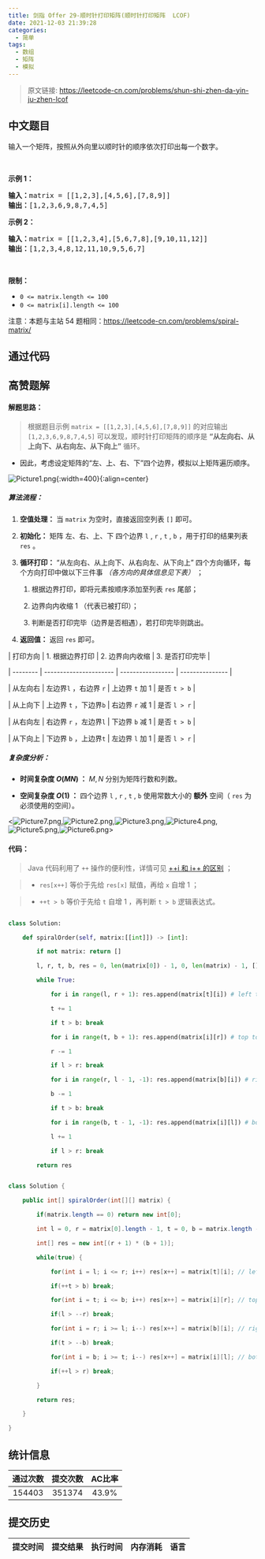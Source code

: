 ```yaml
---
title: 剑指 Offer 29-顺时针打印矩阵(顺时针打印矩阵  LCOF)
date: 2021-12-03 21:39:28
categories:
  - 简单
tags:
  - 数组
  - 矩阵
  - 模拟
---
```


> 原文链接: https://leetcode-cn.com/problems/shun-shi-zhen-da-yin-ju-zhen-lcof




## 中文题目
<div><p>输入一个矩阵，按照从外向里以顺时针的顺序依次打印出每一个数字。</p>

<p>&nbsp;</p>

<p><strong>示例 1：</strong></p>

<pre><strong>输入：</strong>matrix = [[1,2,3],[4,5,6],[7,8,9]]
<strong>输出：</strong>[1,2,3,6,9,8,7,4,5]
</pre>

<p><strong>示例 2：</strong></p>

<pre><strong>输入：</strong>matrix =&nbsp;[[1,2,3,4],[5,6,7,8],[9,10,11,12]]
<strong>输出：</strong>[1,2,3,4,8,12,11,10,9,5,6,7]
</pre>

<p>&nbsp;</p>

<p><strong>限制：</strong></p>

<ul>
	<li><code>0 &lt;= matrix.length &lt;= 100</code></li>
	<li><code>0 &lt;= matrix[i].length&nbsp;&lt;= 100</code></li>
</ul>

<p>注意：本题与主站 54 题相同：<a href="https://leetcode-cn.com/problems/spiral-matrix/">https://leetcode-cn.com/problems/spiral-matrix/</a></p>
</div>

## 通过代码
<RecoDemo>
</RecoDemo>


## 高赞题解
#### 解题思路：

> 根据题目示例 `matrix = [[1,2,3],[4,5,6],[7,8,9]]` 的对应输出 `[1,2,3,6,9,8,7,4,5]` 可以发现，顺时针打印矩阵的顺序是 **“从左向右、从上向下、从右向左、从下向上”** 循环。

- 因此，考虑设定矩阵的“左、上、右、下”四个边界，模拟以上矩阵遍历顺序。

![Picture1.png](../images/shun-shi-zhen-da-yin-ju-zhen-lcof-0.png){:width=400}{:align=center}

##### 算法流程：

1. **空值处理：** 当 `matrix` 为空时，直接返回空列表 `[]` 即可。
2. **初始化：** 矩阵 左、右、上、下 四个边界 `l` ,  `r` ,  `t` ,  `b` ，用于打印的结果列表 `res` 。
3. **循环打印：** “从左向右、从上向下、从右向左、从下向上” 四个方向循环，每个方向打印中做以下三件事 *（各方向的具体信息见下表）* ；
   1. 根据边界打印，即将元素按顺序添加至列表 `res` 尾部；
   2. 边界向内收缩 $1$ （代表已被打印）；
   3. 判断是否打印完毕（边界是否相遇），若打印完毕则跳出。
4. **返回值：** 返回 `res` 即可。

| 打印方向 | 1. 根据边界打印        | 2. 边界向内收缩   | 3. 是否打印完毕 |
| -------- | ---------------------- | ----------------- | --------------- |
| 从左向右 | 左边界`l` ，右边界 `r` | 上边界 `t` 加 $1$ | 是否 `t > b`    |
| 从上向下 | 上边界 `t` ，下边界`b` | 右边界 `r` 减 $1$ | 是否 `l > r`    |
| 从右向左 | 右边界 `r` ，左边界`l` | 下边界 `b` 减 $1$ | 是否 `t > b`    |
| 从下向上 | 下边界 `b` ，上边界`t` | 左边界 `l` 加 $1$ | 是否 `l > r`    |

##### 复杂度分析：

- **时间复杂度 $O(MN)$ ：** $M, N$ 分别为矩阵行数和列数。
- **空间复杂度 $O(1)$ ：** 四个边界 `l` ,  `r` ,  `t` ,  `b` 使用常数大小的 **额外** 空间（ `res` 为必须使用的空间）。

<![Picture7.png](../images/shun-shi-zhen-da-yin-ju-zhen-lcof-1.png),![Picture2.png](../images/shun-shi-zhen-da-yin-ju-zhen-lcof-2.png),![Picture3.png](../images/shun-shi-zhen-da-yin-ju-zhen-lcof-3.png),![Picture4.png](../images/shun-shi-zhen-da-yin-ju-zhen-lcof-4.png),![Picture5.png](../images/shun-shi-zhen-da-yin-ju-zhen-lcof-5.png),![Picture6.png](../images/shun-shi-zhen-da-yin-ju-zhen-lcof-6.png)>

#### 代码：

> Java 代码利用了 `++` 操作的便利性，详情可见 [++i 和 i++ 的区别](https://www.jianshu.com/p/b62eac216499) ；
> - `res[x++]` 等价于先给 `res[x]` 赋值，再给 `x` 自增 $1$ ；
> - `++t > b` 等价于先给 `t` 自增 $1$ ，再判断 `t > b` 逻辑表达式。

```python []
class Solution:
    def spiralOrder(self, matrix:[[int]]) -> [int]:
        if not matrix: return []
        l, r, t, b, res = 0, len(matrix[0]) - 1, 0, len(matrix) - 1, []
        while True:
            for i in range(l, r + 1): res.append(matrix[t][i]) # left to right
            t += 1
            if t > b: break
            for i in range(t, b + 1): res.append(matrix[i][r]) # top to bottom
            r -= 1
            if l > r: break
            for i in range(r, l - 1, -1): res.append(matrix[b][i]) # right to left
            b -= 1
            if t > b: break
            for i in range(b, t - 1, -1): res.append(matrix[i][l]) # bottom to top
            l += 1
            if l > r: break
        return res
```

```java []
class Solution {
    public int[] spiralOrder(int[][] matrix) {
        if(matrix.length == 0) return new int[0];
        int l = 0, r = matrix[0].length - 1, t = 0, b = matrix.length - 1, x = 0;
        int[] res = new int[(r + 1) * (b + 1)];
        while(true) {
            for(int i = l; i <= r; i++) res[x++] = matrix[t][i]; // left to right.
            if(++t > b) break;
            for(int i = t; i <= b; i++) res[x++] = matrix[i][r]; // top to bottom.
            if(l > --r) break;
            for(int i = r; i >= l; i--) res[x++] = matrix[b][i]; // right to left.
            if(t > --b) break;
            for(int i = b; i >= t; i--) res[x++] = matrix[i][l]; // bottom to top.
            if(++l > r) break;
        }
        return res;
    }
}
```

## 统计信息
| 通过次数 | 提交次数 | AC比率 |
| :------: | :------: | :------: |
|    154403    |    351374    |   43.9%   |

## 提交历史
| 提交时间 | 提交结果 | 执行时间 |  内存消耗  | 语言 |
| :------: | :------: | :------: | :--------: | :--------: |

